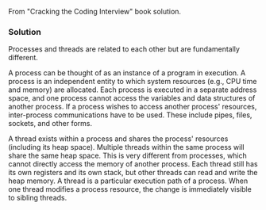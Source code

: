 From "Cracking the Coding Interview" book solution.

### Solution

Processes and threads are related to each other but are fundamentally different.

A process can be thought of as an instance of a program in execution. A process is an independent entity to which system resources (e.g., CPU time and memory) are allocated. Each process is executed in a separate address space, and one process cannot access the variables and data structures of another process. If a process wishes to access another process' resources, inter-process communications have to be used. These include pipes, files, sockets, and other forms.

A thread exists within a process and shares the process' resources (including its heap space). Multiple threads within the same process will share the same heap space. This is very different from processes, which cannot directly access the memory of another process. Each thread still has its own registers and its own stack, but other threads can read and write the heap memory. A thread is a particular execution path of a process. When one thread modifies a process resource, the change is immediately visible to sibling threads.
